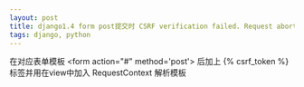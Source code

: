 ```yaml
---
layout: post
title: django1.4 form post提交时 CSRF verification failed. Request aborted.
tags: django, python
---
```


在对应表单模板 \<form action="#" method='post'></code>  后加上 \{% csrf_token %}</code> 标签并用在view中加入 RequestContext 解析模板
